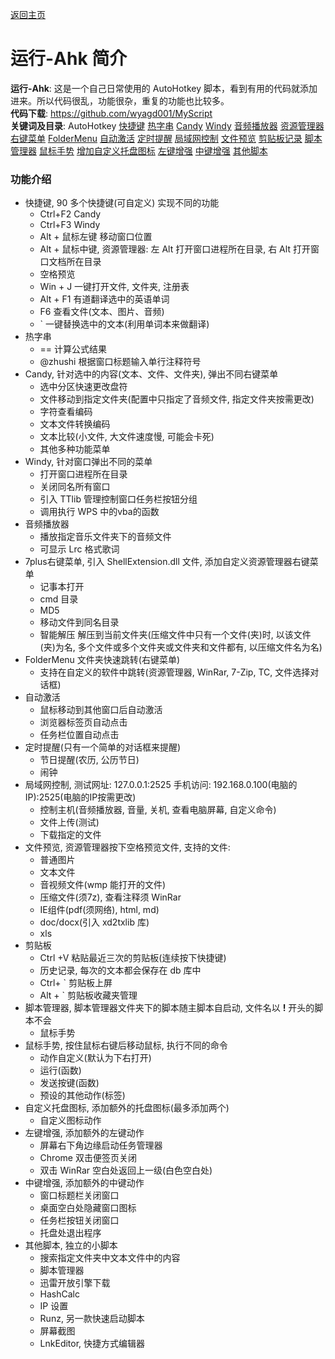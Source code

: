 ﻿---
layout: default
---

[返回主页](http://wyagd001.github.io)

# [](#header-2) 运行-Ahk 简介

**运行-Ahk**: 这是一个自己日常使用的 AutoHotkey 脚本，看到有用的代码就添加进来。所以代码很乱，功能很杂，重复的功能也比较多。  
**代码下载**: https://github.com/wyagd001/MyScript  
**关键词及目录**: AutoHotkey [快捷键](#hotkey) [热字串](#hotstring) [Candy](#Candy) [Windy](#Windy) [音频播放器](#AhkPlayer) [资源管理器右键菜单](#7plus) [FolderMenu](#FolderMenu) [自动激活](#AutoRaise) [定时提醒](#Naozhong) [局域网控制](#RC) [文件预览](#FilePrew) [剪贴板记录](#Clip) [脚本管理器](#SM) [鼠标手势](#MG) [增加自定义托盘图标](#TrayIcon)  [左键增强](#click) [中键增强](#middle) [其他脚本](#other)

### [](#header-3)功能介绍
- <span id="hotkey">快捷键</span>, 90 多个快捷键(可自定义) 实现不同的功能
  - Ctrl+F2 Candy
  - Ctrl+F3 Windy
  - Alt + 鼠标左键 移动窗口位置
  - Alt + 鼠标中键, 资源管理器: 左 Alt 打开窗口进程所在目录, 右 Alt 打开窗口文档所在目录
  - 空格预览
  - Win + J 一键打开文件, 文件夹, 注册表
  - Alt + F1 有道翻译选中的英语单词
  - F6 查看文件(文本、图片、音频)
  - ` 一键替换选中的文本(利用单词本来做翻译)
- <span id="hotstring">热字串</span>
  - == 计算公式结果
  - @zhushi 根据窗口标题输入单行注释符号
- <span id="Candy">Candy</span>, 针对选中的内容(文本、文件、文件夹), 弹出不同右键菜单
  - 选中分区快速更改盘符
  - 文件移动到指定文件夹(配置中只指定了音频文件, 指定文件夹按需更改)
  - 字符查看编码
  - 文本文件转换编码
  - 文本比较(小文件, 大文件速度慢, 可能会卡死)
  - 其他多种功能菜单
- <span id="Windy">Windy</span>, 针对窗口弹出不同的菜单
  - 打开窗口进程所在目录
  - 关闭同名所有窗口
  - 引入 TTlib 管理控制窗口任务栏按钮分组
  - 调用执行 WPS 中的vba的函数
- <span id="AhkPlayer">音频播放器</span>
  - 播放指定音乐文件夹下的音频文件
  - 可显示 Lrc 格式歌词
- <span id="7plus">7plus右键菜单</span>, 引入 ShellExtension.dll 文件, 添加自定义资源管理器右键菜单
  - 记事本打开
  - cmd 目录
  - MD5
  - 移动文件到同名目录
  - 智能解压 解压到当前文件夹(压缩文件中只有一个文件(夹)时, 以该文件(夹)为名, 多个文件或多个文件夹或文件夹和文件都有, 以压缩文件名为名)
- <span id="FolderMenu">FolderMenu</span> 文件夹快速跳转(右键菜单)
  - 支持在自定义的软件中跳转(资源管理器, WinRar, 7-Zip, TC, 文件选择对话框)
- <span id="AutoRaise">自动激活</span>
  - 鼠标移动到其他窗口后自动激活
  - 浏览器标签页自动点击
  - 任务栏位置自动点击
- <span id="Naozhong">定时提醒</span>(只有一个简单的对话框来提醒)
  - 节日提醒(农历, 公历节日)
  - 闹钟
- <span id="RC">局域网控制</span>, 测试网址: 127.0.0.1:2525 手机访问: 192.168.0.100(电脑的IP):2525(电脑的IP按需更改)
  - 控制主机(音频播放器, 音量, 关机, 查看电脑屏幕, 自定义命令)
  - 文件上传(测试)
  - 下载指定的文件
- <span id="FilePrew">文件预览</span>, 资源管理器按下空格预览文件, 支持的文件:
  - 普通图片
  - 文本文件
  - 音视频文件(wmp 能打开的文件)
  - 压缩文件(须7z), 查看注释须 WinRar
  - IE组件(pdf(须网络), html, md)
  - doc/docx(引入 xd2txlib 库)
  - xls
- <span id="Clip">剪贴板</span>
  - Ctrl +V 粘贴最近三次的剪贴板(连续按下快捷键)
  - 历史记录, 每次的文本都会保存在 db 库中
  - Ctrl+ ` 剪贴板上屏
  - Alt + ` 剪贴板收藏夹管理
- <span id="SM">脚本管理器</span>, 脚本管理器文件夹下的脚本随主脚本自启动, 文件名以 **!** 开头的脚本不会
  - 鼠标手势
- <span id="MG">鼠标手势</span>, 按住鼠标右键后移动鼠标, 执行不同的命令
  - 动作自定义(默认为下右打开)
  - 运行(函数)
  - 发送按键(函数)
  - 预设的其他动作(标签)
- <span id="TrayIcon">自定义托盘图标</span>, 添加额外的托盘图标(最多添加两个)
  - 自定义图标动作
- <span id="click">左键增强</span>, 添加额外的左键动作
  - 屏幕右下角边缘启动任务管理器
  - Chrome 双击便签页关闭
  - 双击 WinRar 空白处返回上一级(白色空白处)
- <span id="middle">中键增强</span>, 添加额外的中键动作
  - 窗口标题栏关闭窗口
  - 桌面空白处隐藏窗口图标
  - 任务栏按钮关闭窗口
  - 托盘处退出程序
- <span id="other">其他脚本</span>, 独立的小脚本
  - 搜索指定文件夹中文本文件中的内容
  - 脚本管理器
  - 迅雷开放引擎下载
  - HashCalc
  - IP 设置
  - Runz, 另一款快速启动脚本
  - 屏幕截图
  - LnkEditor, 快捷方式编辑器